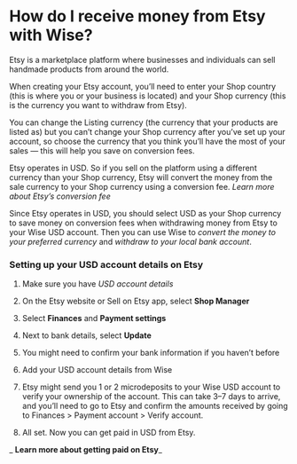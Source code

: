 # How do I receive money from Etsy with Wise?

Etsy is a marketplace platform where businesses and individuals can sell handmade products from around the world.

When creating your Etsy account, you’ll need to enter your Shop country (this is where you or your business is located) and your Shop currency (this is the currency you want to withdraw from Etsy). 

You can change the Listing currency (the currency that your products are listed as) but you can’t change your Shop currency after you’ve set up your account, so choose the currency that you think you’ll have the most of your sales — this will help you save on conversion fees.

Etsy operates in USD. So if you sell on the platform using a different currency than your Shop currency, Etsy will convert the money from the sale currency to your Shop currency using a conversion fee. _Learn more about Etsy’s conversion fee_

Since Etsy operates in USD, you should select USD as your Shop currency to save money on conversion fees when withdrawing money from Etsy to your Wise USD account. Then you can use Wise to _convert the money to your preferred currency_ and _withdraw to your local bank account_. 

### Setting up your USD account details on Etsy

  1. Make sure you have _USD account details_

  2. On the Etsy website or Sell on Etsy app, select **Shop Manager**

  3. Select **Finances** and **Payment settings**

  4. Next to bank details, select **Update**

  5. You might need to confirm your bank information if you haven’t before

  6. Add your USD account details from Wise

  7. Etsy might send you 1 or 2 microdeposits to your Wise USD account to verify your ownership of the account. This can take 3–7 days to arrive, and you’ll need to go to Etsy and confirm the amounts received by going to Finances > Payment account > Verify account.

  8. All set. Now you can get paid in USD from Etsy.




 _ **Learn more about getting paid on Etsy**_
